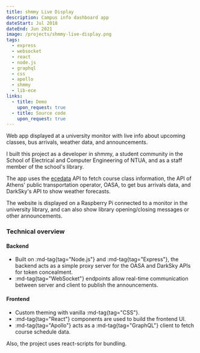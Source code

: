 ```yaml
---
title: shmmy Live Display
description: Campus info dashboard app
dateStart: Jul 2018
dateEnd: Jun 2021
image: /projects/shmmy-live-display.png
tags:
  - express
  - websocket
  - react
  - node.js
  - graphql
  - css
  - apollo
  - shmmy
  - lib-ece
links:
  - title: Demo
    upon_request: true
  - title: Source code
    upon_request: true
---
```


Web app displayed at a university monitor with live info about upcoming classes,
bus arrivals, weather data, and announcements.

<!--more-->

I built this project as a developer in shmmy, a student community in the School
of Electrical and Computer Engineering of NTUA, and as a staff member of the
school's library.

The app uses the [ecedata](./ecedata.md) API to fetch course class information,
the API of Athens' public transportation operator, OASA, to get bus arrivals
data, and DarkSky's API to show weather forecasts.

The website is displayed on a Raspberry Pi connected to a monitor in the
university library, and can also show library opening/closing messages or other
announcements.

### Technical overview

#### Backend

* Built on :md-tag{tag="Node.js"} and :md-tag{tag="Express"}, the backend acts
as a simple proxy server for the OASA and DarkSky APIs for token concealment.
* :md-tag{tag="WebSocket"} endpoints allow real-time communication between
server and client to publish the announcements.

#### Frontend
* Custom theming with vanilla :md-tag{tag="CSS"}.
* :md-tag{tag="React"} components are used to build the frontend UI.
* :md-tag{tag="Apollo"} acts as a :md-tag{tag="GraphQL"} client to fetch course schedule data.

Also, the project uses react-scripts for bundling.
